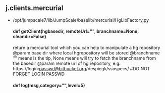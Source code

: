 ## j.clients.mercurial

- /opt/jumpscale7/lib/JumpScale/baselib/mercurial/HgLibFactory.py

    #### def getClient(hgbasedir, remoteUrl="", branchname=None, cleandir=False) 
    
    return a mercurial tool which you can help to manipulate a hg repository
    @param base dir where local hgrepository will be stored
    @branchname "" means is the tip, None means will try to fetch the branchname from the basedir
    @param remote url of hg repository, e.g. https://login:passwd@bitbucket.org/despiegk/ssospecs/  #DO NOT FORGET LOGIN PASSWD
    #### def log(msg,category="",level=5) 
